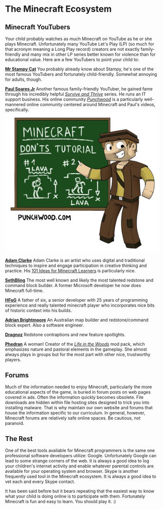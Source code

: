 # The Minecraft Ecosystem

## Minecraft YouTubers

Your child probably watches as much Minecraft on YouTube as he or she plays Minecraft. Unfortunately many YouTube Let's Play (LP) (so much for that acronym meaning a Long Play record) creators are not exactly family-friendly and many mix in other LP series better known for violence than for educational value. Here are a few YouTubers to point your child to:

**[Mr Stampy Cat](https://www.youtube.com/channel/UCj5i58mCkAREDqFWlhaQbOw)**
You probably already know about Stampy, he's one of the most famous YouTubers and fortunately child-friendly. Somewhat annoying for adults, though.

**[Paul Soares Jr](https://www.youtube.com/user/paulsoaresjr)**
Another famous family-friendly YouTuber, he gained fame through his incredibly helpful _[Survive and Thrive](https://www.youtube.com/playlist?list=PL7326EF82122776A9)_ series. He runs an IT support business. His online community _[Punchwood](http://www.punchwood.com/)_ is a particularly well-mannered online community centered around Minecraft and Paul's videos, specifically.  
![](images/edittut.jpg)

**[Adam Clarke](https://www.youtube.com/channel/UCaBUn1E86ey7XjyvA4l7a_Q)**
Adam Clarke is an artist who uses digital and traditional techniques to inspire and engage participation in creative thinking and practice. His [101 Ideas for Minecraft Learners](https://www.youtube.com/playlist?list=PL41iJfA2iBPHyuNHpxsa80hJaXKvZDdWH) is particularly nice.

**[SethBling](https://www.youtube.com/channel/UC8aG3LDTDwNR1UQhSn9uVrw)**
The most well known and likely the most talented redstone and command block builder. A former Microsoft developer he now does Minecraft full-time.

**[HFoG](https://www.youtube.com/channel/UCa7KzW-J5S1hghTS69Rqkvw)**
A father of six, a senior developer with 25 years of programming experience and really talented minecraft player who incorporates nice bits of historic context into his builds.

**[Adrian Brightmoore](https://www.youtube.com/channel/UCqr93r8sTI9fizPF-oqxXeA)**
An Australian map builder and redstone/command block expert. Also a software engineer.

**[Dragnoz](https://www.youtube.com/channel/UCNRt2CNtdt4PZx8KnetjCQA)**
Redstone contraptions and new feature spotlights.

**[Phedran](https://www.youtube.com/user/phedran)**
A woman! Creator of the _[Life in the Woods](http://phedran.com/LifeInTheWoods)_ mod pack, which emphasizes nature and pastoral elements in the gameplay. She almost always plays in groups but for the most part with other nice, trustworthy players.

## Forums

Much of the information needed to enjoy Minecraft, particularly the more educational aspects of the game, is buried in forum posts on web pages covered in ads. Often the information quickly becomes obsolete. File downloads are hidden within file hosting sites designed to trick you into installing malware. That is why maintain our own website and forums that house the information specific to our curriculum. In general, however, Minecraft forums are relatively safe online spaces. Be cautious, not paranoid.

## The Rest

One of the best tools available for Minecraft programmers is the same one professional software developers utilize: Google. Unfortunately Google can lead to some strange corners of the web. It is always a good idea to log your children's internet activity and enable whatever parental controls are available for your operating system and browser. Skype is another frequently used tool in the Minecraft ecosystem. It is always a good idea to vet each and every Skype contact.

It has been said before but it bears repeating that the easiest way to know what your child is doing online is to participate with them. Fortunately Minecraft is fun and easy to learn. You should play it. :)
